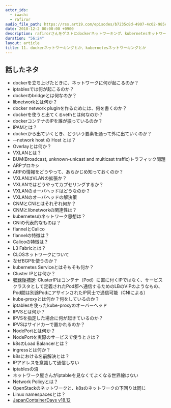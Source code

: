 ```yaml
---
actor_ids:
  - iwashi 
  - rafiror
audio_file_path: https://rss.art19.com/episodes/b7235c8d-4907-4c02-985c-b9f436818846.mp3
date: 2018-12-2 00:00:00 +0900
description: rafirorさんをゲストにdockerネットワーキング、kubernetesネットワーキングについて語っていただいたエピソードです。
duration: "56:24"
layout: article
title: 11. dockerネットワーキングとか、kubernetesネットワーキングとか
---
```


## 話したネタ

- dockerを立ち上げたときに、ネットワークに何が起こるのか？
- iptablesでは何が起こるのか？
- dockerのbridgeとは何なのか？
- libnetworkとは何か？
- docker network pluginを作るためには、何を書くのか？
- dockerを使うと出てくるvethとは何なのか？ 
- dockerコンテナのIPを誰が振っているのか？
- IPAMとは？
- dockerから出ていくとき、どういう要素を通って外に出ていくのか？
- --network host の Host とは？
- Overlayとは何か？
- VXLANとは？
- BUM(Broadcast, unknown-unicast and multicast traffic)トラフィック問題
- ARPプロキシ
- ARPの情報をどうやって、あらかじめ知っておくのか？
- VXLANはVLANの拡張か？
- VXLANではどうやってカプセリングするか？
- VXLANのオーバヘッドはどうなのか？
- VXLANのオーバヘッドの解決策
- CNMとCNIとはそれぞれ何か？
- CNMとlibnetworkの関連性は？
- kubernetesのネットワーク思想は？
- CNIの代表的なものは？
- flannelとCalico
- flannelの特徴は？
- Calicoの特徴は？
- L3 Fabricとは？
- CLOSネットワークについて
- なぜBGPを使うのか？
- kubernetes Serviceとはそもそも何か？
- Cluster IPとは何か？
- [収録後補足](https://twitter.com/rafiror/status/1069217131495976960): ClusterIPはコンテナ（Pod）に直に付くIPではなく、サービスクラスタとして定義されたPod郡へ通信するためのLBのVIPのようなもの、Pod間は別途PodにアサインされたIP同士で通信可能（CNIによる）
- kube-proxyとは何か？何をしているのか？
- iptablesを使ったkube-proxyのオーバーヘッド
- IPVSとは何か？
- IPVSを指定した場合に何が起きているのか？
- IPVSはサイドカーで置かれるのか？
- NodePortとは何か？
- NodePortを実際のサービスで使うときは？
- k8sのLoad Balancerとは？
- ingressとは何か？
- k8sにおける名前解決とは？
- IPアドレスを意識して通信しない
- iptablesの沼
- ネットワーク屋さんがiptableを見なくてよくなる世界線はない
- Network Policyとは？
- OpenStackのネットワークと、k8sのネットワークの下回りは同じ
- Linux namespacesとは？
- [JapanContainerDays v18.12](https://containerdays.jp/)

